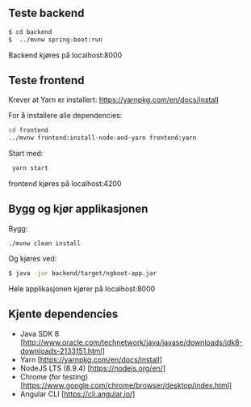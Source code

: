 


## Teste backend

```bash
$ cd backend
$  ../mvnw spring-boot:run
```

Backend kjøres på localhost:8000



## Teste frontend

Krever at Yarn er installert:
https://yarnpkg.com/en/docs/install

For å installere alle dependencies:
```bash
cd frontend
../mvnw frontend:install-node-and-yarn frontend:yarn
```

Start med:
```bash
 yarn start
```

frontend kjøres på localhost:4200



## Bygg og kjør applikasjonen

Bygg:
```
./mvnw clean install
```

Og kjøres ved:
```bash
$ java -jar backend/target/ngboot-app.jar
```

Hele applikasjonen kjører på localhost:8000




## Kjente dependencies
* Java SDK 8 [http://www.oracle.com/technetwork/java/javase/downloads/jdk8-downloads-2133151.html]
* Yarn [https://yarnpkg.com/en/docs/install]
* NodeJS LTS (8.9.4) [https://nodejs.org/en/]
* Chrome (for testing) [https://www.google.com/chrome/browser/desktop/index.html]
* Angular CLI [https://cli.angular.io/]